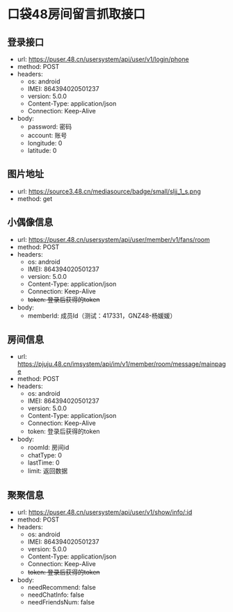 # 口袋48房间留言抓取接口

## 登录接口
* url: https://puser.48.cn/usersystem/api/user/v1/login/phone
* method: POST
* headers:
  * os: android
  * IMEI: 864394020501237
  * version: 5.0.0
  * Content-Type: application/json
  * Connection: Keep-Alive
* body:
  * password: 密码
  * account: 账号
  * longitude: 0
  * latitude: 0

## 图片地址
* url: https://source3.48.cn/mediasource/badge/small/sljj_1_s.png
* method: get

## 小偶像信息
* url: https://puser.48.cn/usersystem/api/user/member/v1/fans/room
* method: POST
* headers:
  * os: android
  * IMEI: 864394020501237
  * version: 5.0.0
  * Content-Type: application/json
  * Connection: Keep-Alive
  * <del>token: 登录后获得的token</del>
* body:
  * memberId: 成员Id（测试：417331，GNZ48-杨媛媛）

## 房间信息
* url: https://pjuju.48.cn/imsystem/api/im/v1/member/room/message/mainpage
* method: POST
* headers:
  * os: android
  * IMEI: 864394020501237
  * version: 5.0.0
  * Content-Type: application/json
  * Connection: Keep-Alive
  * token: 登录后获得的token
* body:
  * roomId: 房间id
  * chatType: 0
  * lastTime: 0
  * limit: 返回数据

## 聚聚信息
* url: https://puser.48.cn/usersystem/api/user/v1/show/info/:id
* method: POST
* headers:
  * os: android
  * IMEI: 864394020501237
  * version: 5.0.0
  * Content-Type: application/json
  * Connection: Keep-Alive
  * <del>token: 登录后获得的token</del>
* body:
  * needRecommend: false
  * needChatInfo: false
  * needFriendsNum: false
